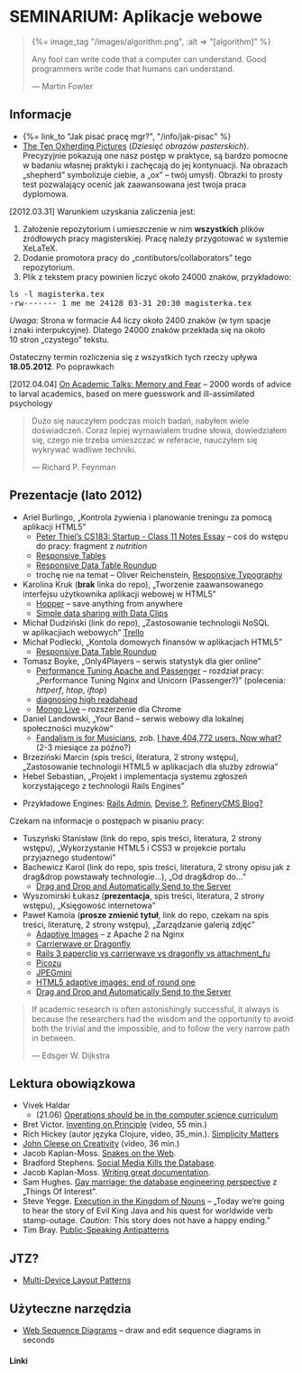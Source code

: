 # SEMINARIUM: Aplikacje webowe

<blockquote>
<p>{%= image_tag "/images/algorithm.png", :alt => "[algorithm]" %}</p>
<p>
  Any fool can write code that a computer can understand.
  Good programmers write code that humans can understand.
</p>
<p class="author">— Martin Fowler</p>
</blockquote>

## Informacje

* {%= link_to "Jak pisać pracę mgr?", "/info/jak-pisac" %}
* [The Ten Oxherding Pictures](http://www.buddhanet.net/oxherd1.htm) (*Dziesięć obrazów pasterskich*).
Precyzyjnie pokazują one nasz postęp w praktyce, są bardzo pomocne w
badaniu własnej praktyki i zachęcają do jej kontynuacji.
Na obrazach „shepherd” symbolizuje ciebie, a „ox” – twój umysł).
Obrazki to prosty test pozwalający ocenić jak zaawansowana
jest twoja praca dyplomowa.

[2012.03.31] Warunkiem uzyskania zaliczenia jest:

1. Założenie repozytorium i umieszczenie w nim **wszystkich** plików
źródłowych pracy magisterskiej. Pracę należy przygotować w systemie
XeLaTeX.
2. Dodanie promotora pracy do „contibutors/collaborators”
tego repozytorium.
3. Plik z tekstem pracy powinien liczyć około 24000 znaków, przykładowo:

<pre>ls -l magisterka.tex
-rw------- 1 me me 24128 03-31 20:30 magisterka.tex
</pre>

*Uwaga:* Strona w formacie A4 liczy około 2400 znaków (w tym spacje
i znaki interpukcyjne). Dlatego 24000 znaków przekłada się
na około 10 stron „czystego” tekstu.

Ostateczny termin rozliczenia się z wszystkich tych rzeczy
upływa **18.05.2012**. Po poprawkach

[2012.04.04] [On Academic Talks: Memory and Fear](http://cscs.umich.edu/~crshalizi/weblog/900.html) –
2000 words of advice to larval academics, based on mere guesswork and ill-assimilated psychology

<!--

<blockquote>
<p>{%= image_tag "/images/why.jpg", :alt => "[_Why]" %}</p>
<p>
  When you don’t create things, you become defined by your tastes
  rather than ability. Your tastes only narrow and exclude people.
  So create.
</p>
<p class="author">— <a href="http://www.smashingmagazine.com/2010/05/15/why-a-tale-of-a-post-modern-genius/">Why the Lucky Stiff</a></p>
</blockquote>

-->

<blockquote>
<p>
  Dużo się nauczyłem podczas moich badań,
  nabyłem wiele doświadczeń. Coraz lepiej wymawiałem
  trudne słowa, dowiedziałem się, czego nie trzeba umieszczać
  w referacie, nauczyłem się wykrywać wadliwe techniki.
</p>
<p class="author">— Richard P. Feynman</p>
</blockquote>

## Prezentacje (lato 2012)

* Ariel Burlingo,
  „Kontrola żywienia i planowanie treningu za pomocą aplikacji HTML5”
  - [Peter Thiel’s CS183: Startup - Class 11 Notes Essay](http://blakemasters.tumblr.com/post/22866240816/peter-thiels-cs183-startup-class-11-notes-essay) –
  coś do wstępu do pracy: fragment z *nutrition*
  - [Responsive Tables](http://www.zurb.com/playground/responsive-tables)
  - [Responsive Data Table Roundup](http://css-tricks.com/responsive-data-table-roundup/)
  - trochę nie na temat – Oliver Reichenstein, [Responsive Typography](http://informationarchitects.net/blog/responsive-typography/)
* Karolina Kruk (**brak** linka do repo),
  „Tworzenie zaawansowanego interfejsu użytkownika aplikacji webowej w HTML5”
  - [Hopper](http://gethopper.com/you) – save anything from anywhere
  - [Simple data sharing with Data Clips](https://postgres.heroku.com/blog/past/2012/1/31/simple_data_sharing_with_data_clips/)
* Michał Dudziński (link do repo),
  „Zastosowanie technologii NoSQL w aplikacjiach webowych”
   [Trello](https://trello.com/)
* Michał Podlecki,
  „Kontola domowych finansów w aplikacjach HTML5”
  - [Responsive Data Table Roundup](http://css-tricks.com/responsive-data-table-roundup/)
* Tomasz Boyke,
  „Only4Players – serwis statystyk dla gier online”
  - [Performance Tuning Apache and Passenger](http://vimeo.com/37392361) –
    rozdział pracy: „Performance Tuning Nginx and Unicorn (Passenger?)”
    (polecenia: *httperf*, *htop*, *iftop*)
  - [diagnosing high readahead](http://www.snailinaturtleneck.com/blog/2012/05/10/thursday-5-diagnosing-high-readahead/)
  - [Mongo Live](https://chrome.google.com/webstore/detail/apgglicbkgjcfnohdcgbcobengnkcjef?utm_source=NoSQL%20Weekly%20Newsletter&utm_campaign=08c50bd2e4-NoSQL_Weekly_Issue_76_May_10_2012&utm_medium=email) – rozszerzenie dla Chrome
* Daniel Landowski,
  „Your Band – serwis webowy dla lokalnej społeczności muzyków”
  - [Fandalism is for Musicians](http://fandalism.com/),
    zob. [I have 404,772 users. Now what?](http://pud.com/post/21248770833/i-have-404-772-users-now-what)
    (2-3 miesiące za późno?)
* Brzeziński Marcin (spis treści, literatura, 2 strony wstępu),
  „Zastosowanie technologii HTML5 w aplikacjach dla służby zdrowia”
* Hebel Sebastian,
  „Projekt i implementacja systemu zgłoszeń korzystającego z technologii Rails Engines”
 - Przykładowe Engines: [Rails Admin](https://github.com/sferik/rails_admin),
   [Devise ?](https://github.com/plataformatec/devise),
   [RefineryCMS Blog?](https://github.com/resolve/refinerycms-blog)

Czekam na informacje o postępach w pisaniu pracy:

* Tuszyński Stanisław (link do repo, spis treści, literatura, 2 strony wstępu),
  „Wykorzystanie HTML5 i CSS3 w projekcie portalu przyjaznego studentowi”
* Bachewicz Karol (link do repo, spis treści, literatura, 2 strony opisu jak z drag&drop powstawały technologie…),
  „Od drag&drop do…”
  - [Drag and Drop and Automatically Send to the Server](http://html5doctor.com/drag-and-drop-to-server/)
* Wyszomirski Łukasz (**prezentacja**, spis treści, literatura, 2 strony wstępu),
  „Księgowość internetowa”
* Paweł Kamola (**prosze zmienić tytuł**, link do repo, czekam na spis treści, literaturę, 2 strony wstępu),
  „Zarządzanie galerią zdjęć”
  - [Adaptive Images](http://adaptive-images.com/) – z Apache 2 na Nginx
  - [Carrierwave or Dragonfly](http://stackoverflow.com/questions/3755662/carrierwave-or-dragonfly)
  - [Rails 3 paperclip vs carrierwave vs dragonfly vs attachment_fu](http://stackoverflow.com/questions/7419731/rails-3-paperclip-vs-carrierwave-vs-dragonfly-vs-attachment-fu)
  - [Picozu](http://www.picozu.com/)
  - [JPEGmini](http://www.jpegmini.com/main/home)
  - [HTML5 adaptive images: end of round one](http://html5doctor.com/html5-adaptive-images-end-of-round-one/)
  - [Drag and Drop and Automatically Send to the Server](http://html5doctor.com/drag-and-drop-to-server/)


<blockquote>
<p>If academic research is often astonishingly successful, it always
is because the researchers had the wisdom and the opportunity to avoid
both the trivial and the impossible, and to follow the very narrow
path in between.</p>
<p class="author">— Edsger W. Dijkstra</p>
</blockquote>

## Lektura obowiązkowa

* Vivek Haldar
  - (21.06) [Operations should be in the computer science curriculum](http://blog.vivekhaldar.com/post/23994485648/operations-should-be-in-the-computer-science-curriculum)
* Bret Victor.
  [Inventing on Principle](http://vimeo.com/36579366) (video, 55 min.)
* Rich Hickey (autor języka Clojure, video, 35_min.).
  [Simplicity Matters](http://www.youtube.com/watch?v=rI8tNMsozo0)
* [John Cleese on Creativity](http://www.youtube.com/watch?v=VShmtsLhkQg) (video, 36 min.)
* Jacob Kaplan-Moss. [Snakes on the Web](http://jacobian.org/writing/snakes-on-the-web/).
* Bradford Stephens. [Social Media Kills the
  Database](http://www.roadtofailure.com/2009/06/19/social-media-kills-the-rdbms/).
* Jacob Kaplan-Moss. [Writing great documentation](http://jacobian.org/writing/great-documentation/).
* Sam Hughes. [Gay marriage: the database engineering perspective](http://qntm.org/gay)
  z „Things Of Interest”.
* Steve Yegge. [Execution in the Kingdom of
  Nouns](http://steve-yegge.blogspot.com/2006/03/execution-in-kingdom-of-nouns.html)
  – „Today we’re going to hear the story of Evil King Java
  and his quest for worldwide verb stamp-outage.
  *Caution:* This story does not have a happy ending.”
* Tim Bray.
  [Public-Speaking Antipatterns](http://www.tbray.org/ongoing/When/201x/2012/06/07/Speaking-Antipatterns)


## JTZ?

* [Multi-Device Layout Patterns](http://www.lukew.com/ff/entry.asp?1514)


## Użyteczne narzędzia

* [Web Sequence Diagrams](http://www.websequencediagrams.com/) –
  draw and edit sequence diagrams in seconds


<!--

Interesujące tematy:

* OAuth2, [Introducing OAuth 2.0](http://hueniverse.com/2010/05/introducing-oauth-2-0/),
  [Getting Started with OAuth 2.0](http://shop.oreilly.com/product/0636920021810.do?sortby=publicationDate).
  Czy OAuth2 zastąpi LDAP? Jak to będzie w Instytucie Informatyki?

<blockquote>
{%= image_tag "/images/chesterton.png", :alt => "[G. K. Chesterton]" %}
<p>
  There is no such thing on earth as an uninteresting subject; the
  only thing that can exist is an uninterested person.
</p>
<p class="author">— G. K. Chesterton, Heretics</p>
</blockquote>

source: http://web.archive.org/web/20080213082423/http://www.marginalia.org/dfw_kenyon_commencement.html

The really important kind of freedom involves attention and awareness
and discipline, and being able truly to care about other people and to
sacrifice for them over and over in myriad petty, unsexy ways every
day.

The alternative is unconsciousness, the default setting, the rat race,
the constant gnawing sense of having had, and lost, some infinite
thing.

-->

#### Linki

[redis]: http://code.google.com/p/redis/ "Redis datastore"
[ohm]: http://ohm.keyvalue.org/ "Object-hash mapping library for Redis"
[mongodb]: http://www.mongodb.org "MongoDB"
[websockets]: http://dev.w3.org/html5/websockets/ "The Web Sockets API"
[igvita-ruby-websockets]: http://www.igvita.com/2009/12/22/ruby-websockets-tcp-for-the-browser/ "igvita about websockets"
